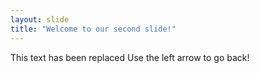 ```yaml
---
layout: slide
title: "Welcome to our second slide!"
---
```

This text has been replaced
Use the left arrow to go back!